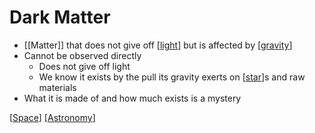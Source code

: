 # Dark Matter

- [[Matter]] that does not give off [[light]] but is affected by [[gravity]]
- Cannot be observed directly
  - Does not give off light
  - We know it exists by the pull its gravity exerts on [[star]]s and raw materials
- What it is made of and how much exists is a mystery

[[Space]] [[Astronomy]]

[//begin]: # "Autogenerated link references for markdown compatibility"
[light]: light "Light"
[gravity]: gravity "Gravity"
[star]: star "Star"
[Space]: space "Space"
[Astronomy]: astronomy "Astronomy"
[//end]: # "Autogenerated link references"
